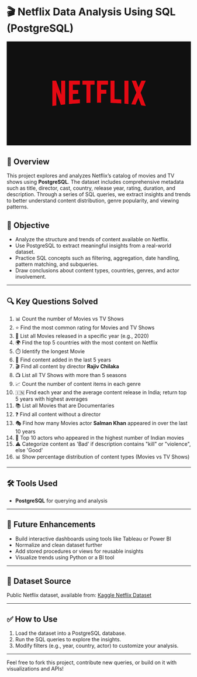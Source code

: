 # 🎬 Netflix Data Analysis Using SQL (PostgreSQL)

![Netflix Logo](https://github.com/jatindadwani11/Netflix_sql_project/blob/main/logo.jpg)

## 📝 Overview
This project explores and analyzes Netflix’s catalog of movies and TV shows using **PostgreSQL**. The dataset includes comprehensive metadata such as title, director, cast, country, release year, rating, duration, and description. Through a series of SQL queries, we extract insights and trends to better understand content distribution, genre popularity, and viewing patterns.

## 🎯 Objective
- Analyze the structure and trends of content available on Netflix.
- Use PostgreSQL to extract meaningful insights from a real-world dataset.
- Practice SQL concepts such as filtering, aggregation, date handling, pattern matching, and subqueries.
- Draw conclusions about content types, countries, genres, and actor involvement.

---

## 🔍 Key Questions Solved

1. 📊 Count the number of Movies vs TV Shows  
2. ⭐ Find the most common rating for Movies and TV Shows  
3. 🎥 List all Movies released in a specific year (e.g., 2020)  
4. 🌍 Find the top 5 countries with the most content on Netflix  
5. ⏱️ Identify the longest Movie  
6. 📅 Find content added in the last 5 years  
7. 🎬 Find all content by director **Rajiv Chilaka**  
8. 📺 List all TV Shows with more than 5 seasons  
9. 📈 Count the number of content items in each genre  
10. 🇮🇳 Find each year and the average content release in India; return top 5 years with highest averages  
11. 📚 List all Movies that are Documentaries  
12. ❓ Find all content without a director  
13. 🎭 Find how many Movies actor **Salman Khan** appeared in over the last 10 years  
14. 👑 Top 10 actors who appeared in the highest number of Indian movies  
15. ⚠️ Categorize content as 'Bad' if description contains "kill" or "violence", else 'Good'  
16. 📊 Show percentage distribution of content types (Movies vs TV Shows)

---

## 🛠️ Tools Used
- **PostgreSQL** for querying and analysis

---

## 🔄 Future Enhancements
- Build interactive dashboards using tools like Tableau or Power BI
- Normalize and clean dataset further
- Add stored procedures or views for reusable insights
- Visualize trends using Python or a BI tool

---

## 📁 Dataset Source
Public Netflix dataset, available from: [Kaggle Netflix Dataset](https://www.kaggle.com/datasets/shivamb/netflix-shows)

---

## ✅ How to Use
1. Load the dataset into a PostgreSQL database.
2. Run the SQL queries to explore the insights.
3. Modify filters (e.g., year, country, actor) to customize your analysis.

---

Feel free to fork this project, contribute new queries, or build on it with visualizations and APIs!
